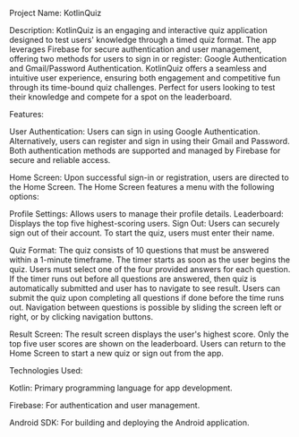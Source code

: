 Project Name: KotlinQuiz

Description: KotlinQuiz is an engaging and interactive quiz application designed to test users' knowledge through a timed quiz format. The app leverages Firebase for secure authentication and user management, offering two methods for users to sign in or register: Google Authentication and Gmail/Password Authentication.
KotlinQuiz offers a seamless and intuitive user experience, ensuring both engagement and competitive fun through its time-bound quiz challenges. Perfect for users looking to test their knowledge and compete for a spot on the leaderboard.

Features:

User Authentication: Users can sign in using Google Authentication.
Alternatively, users can register and sign in using their Gmail and Password.
Both authentication methods are supported and managed by Firebase for secure and reliable access.

Home Screen: Upon successful sign-in or registration, users are directed to the Home Screen.
The Home Screen features a menu with the following options:

Profile Settings: Allows users to manage their profile details.
Leaderboard: Displays the top five highest-scoring users.
Sign Out: Users can securely sign out of their account.
To start the quiz, users must enter their name.

Quiz Format: The quiz consists of 10 questions that must be answered within a 1-minute timeframe.
The timer starts as soon as the user begins the quiz.
Users must select one of the four provided answers for each question.
If the timer runs out before all questions are answered, then quiz is automatically submitted and user has to navigate to see result.
Users can submit the quiz upon completing all questions if done before the time runs out.
Navigation between questions is possible by sliding the screen left or right, or by clicking navigation buttons.

Result Screen: The result screen displays the user's highest score.
Only the top five user scores are shown on the leaderboard.
Users can return to the Home Screen to start a new quiz or sign out from the app.

Technologies Used:

Kotlin: Primary programming language for app development.

Firebase: For authentication and user management.

Android SDK: For building and deploying the Android application.


